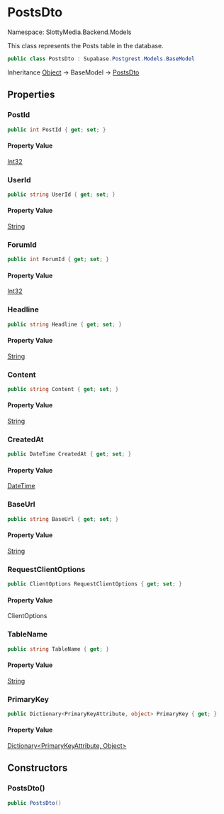 # PostsDto

Namespace: SlottyMedia.Backend.Models

This class represents the Posts table in the database.

```csharp
public class PostsDto : Supabase.Postgrest.Models.BaseModel
```

Inheritance [Object](https://docs.microsoft.com/en-us/dotnet/api/system.object) → BaseModel → [PostsDto](./slottymedia.backend.models.postsdto.md)

## Properties

### **PostId**

```csharp
public int PostId { get; set; }
```

#### Property Value

[Int32](https://docs.microsoft.com/en-us/dotnet/api/system.int32)<br>

### **UserId**

```csharp
public string UserId { get; set; }
```

#### Property Value

[String](https://docs.microsoft.com/en-us/dotnet/api/system.string)<br>

### **ForumId**

```csharp
public int ForumId { get; set; }
```

#### Property Value

[Int32](https://docs.microsoft.com/en-us/dotnet/api/system.int32)<br>

### **Headline**

```csharp
public string Headline { get; set; }
```

#### Property Value

[String](https://docs.microsoft.com/en-us/dotnet/api/system.string)<br>

### **Content**

```csharp
public string Content { get; set; }
```

#### Property Value

[String](https://docs.microsoft.com/en-us/dotnet/api/system.string)<br>

### **CreatedAt**

```csharp
public DateTime CreatedAt { get; set; }
```

#### Property Value

[DateTime](https://docs.microsoft.com/en-us/dotnet/api/system.datetime)<br>

### **BaseUrl**

```csharp
public string BaseUrl { get; set; }
```

#### Property Value

[String](https://docs.microsoft.com/en-us/dotnet/api/system.string)<br>

### **RequestClientOptions**

```csharp
public ClientOptions RequestClientOptions { get; set; }
```

#### Property Value

ClientOptions<br>

### **TableName**

```csharp
public string TableName { get; }
```

#### Property Value

[String](https://docs.microsoft.com/en-us/dotnet/api/system.string)<br>

### **PrimaryKey**

```csharp
public Dictionary<PrimaryKeyAttribute, object> PrimaryKey { get; }
```

#### Property Value

[Dictionary&lt;PrimaryKeyAttribute, Object&gt;](https://docs.microsoft.com/en-us/dotnet/api/system.collections.generic.dictionary-2)<br>

## Constructors

### **PostsDto()**

```csharp
public PostsDto()
```

